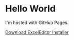 <html>
<body>
<h1>Hello World</h1>
<p>I'm hosted with GitHub Pages.</p>
<a href="Archive.zip" download="ExcelEditor-Installer">Download ExcelEditor Installer</a>
</body>
</html>
